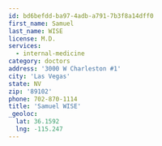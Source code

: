 ```yaml
---
id: bd6befdd-ba97-4adb-a791-7b3f8a14dff0
first_name: Samuel
last_name: WISE
license: M.D.
services:
  - internal-medicine
category: doctors
address: '3000 W Charleston #1'
city: 'Las Vegas'
state: NV
zip: '89102'
phone: 702-870-1114
title: 'Samuel WISE'
_geoloc:
  lat: 36.1592
  lng: -115.247
---
```


